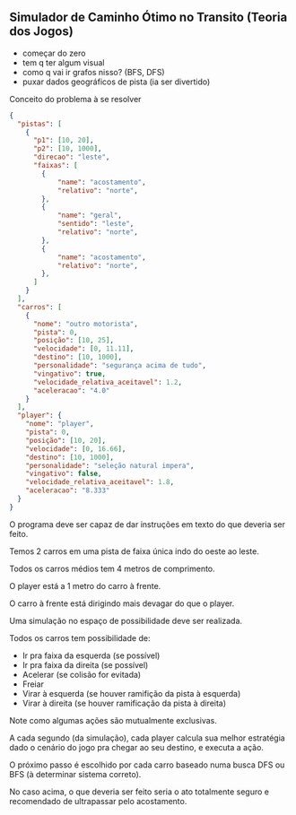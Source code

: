 ## Simulador de Caminho Ótimo no Transito (Teoria dos Jogos)

- começar do zero
- tem q ter algum visual
- como q vai ir grafos nisso? (BFS, DFS)
- puxar dados geográficos de pista (ia ser divertido)

Conceito do problema à se resolver

```json
{
  "pistas": [
    {
      "p1": [10, 20],
      "p2": [10, 1000],
      "direcao": "leste",
      "faixas": [
        {
            "name": "acostamento",
            "relativo": "norte",
        },
        {
            "name": "geral",
            "sentido": "leste",
            "relativo": "norte",
        },
        {
            "name": "acostamento",
            "relativo": "norte",
        },
      ]
    }
  ],
  "carros": [
    {
      "nome": "outro motorista",
      "pista": 0,
      "posição": [10, 25],
      "velocidade": [0, 11.11],
      "destino": [10, 1000],
      "personalidade": "segurança acima de tudo",
      "vingativo": true,
      "velocidade_relativa_aceitavel": 1.2,
      "aceleracao": "4.0"
    }
  ],
  "player": {
    "nome": "player",
    "pista": 0,
    "posição": [10, 20],
    "velocidade": [0, 16.66],
    "destino": [10, 1000],
    "personalidade": "seleção natural impera",
    "vingativo": false,
    "velocidade_relativa_aceitavel": 1.8,
    "aceleracao": "8.333"
  }
}
```

O programa deve ser capaz de dar instruções em texto do que deveria ser feito.

Temos 2 carros em uma pista de faixa única indo do oeste ao leste.

Todos os carros médios tem 4 metros de comprimento.

O player está a 1 metro do carro à frente.

O carro à frente está dirigindo mais devagar do que o player.

Uma simulação no espaço de possibilidade deve ser realizada.

Todos os carros tem possibilidade de:
- Ir pra faixa da esquerda (se possível)
- Ir pra faixa da direita (se possível)
- Acelerar (se colisão for evitada)
- Freiar
- Virar à esquerda (se houver ramifição da pista à esquerda)
- Virar à direita (se houver ramificação da pista à direita)

Note como algumas ações são mutualmente exclusivas.

A cada segundo (da simulação), cada player calcula sua melhor estratégia dado o cenário do jogo pra chegar ao seu destino, e executa a ação.

O próximo passo é escolhido por cada carro baseado numa busca DFS ou BFS (à determinar sistema correto).

No caso acima, o que deveria ser feito seria o ato totalmente seguro e recomendado de
ultrapassar pelo acostamento.
